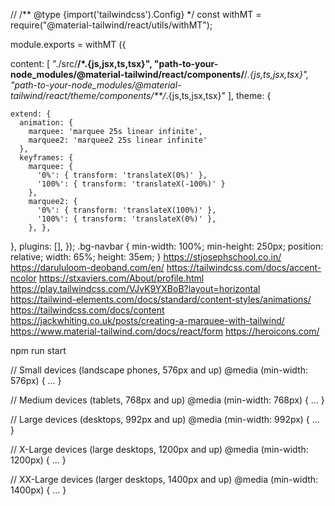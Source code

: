 // /** @type {import('tailwindcss').Config} */
const withMT = require("@material-tailwind/react/utils/withMT");

module.exports = withMT ({

  content: [
    "./src/**/*.{js,jsx,ts,tsx}",
    "path-to-your-node_modules/@material-tailwind/react/components/**/*.{js,ts,jsx,tsx}",
    "path-to-your-node_modules/@material-tailwind/react/theme/components/**/*.{js,ts,jsx,tsx}"
  ],
  theme: {

    extend: {
      animation: {
        marquee: 'marquee 25s linear infinite',
        marquee2: 'marquee2 25s linear infinite'
      },
      keyframes: {
        marquee: {
          '0%': { transform: 'translateX(0%)' },
          '100%': { transform: 'translateX(-100%)' }
        },
        marquee2: {
          '0%': { transform: 'translateX(100%)' },
          '100%': { transform: 'translateX(0%)' },
        }, },
  },
  plugins: [],
});
.bg-navbar {
    min-width: 100%;
    min-height: 250px;
    position: relative;
    width: 65%;
    height: 35em;
}
https://stjosephschool.co.in/
https://darululoom-deoband.com/en/
https://tailwindcss.com/docs/accent-ncolor
https://stxaviers.com/About/profile.html
https://play.tailwindcss.com/VJvK9YXBoB?layout=horizontal
https://tailwind-elements.com/docs/standard/content-styles/animations/
https://tailwindcss.com/docs/content
https://jackwhiting.co.uk/posts/creating-a-marquee-with-tailwind/
https://www.material-tailwind.com/docs/react/form
<https://heroicons.com/>



npm run start


// Small devices (landscape phones, 576px and up)
@media (min-width: 576px) { ... }

// Medium devices (tablets, 768px and up)
@media (min-width: 768px) { ... }

// Large devices (desktops, 992px and up)
@media (min-width: 992px) { ... }

// X-Large devices (large desktops, 1200px and up)
@media (min-width: 1200px) { ... }

// XX-Large devices (larger desktops, 1400px and up)
@media (min-width: 1400px) { ... }
